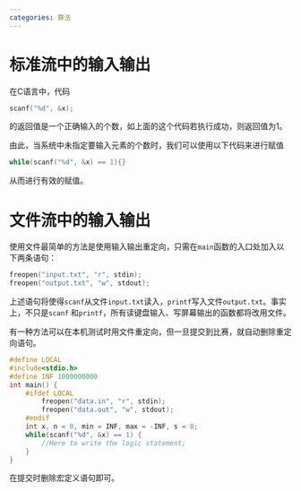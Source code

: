 ```yaml
---
categories: 算法
---
```


# 标准流中的输入输出

在C语言中，代码

```c++
scanf("%d", &x);
```

的返回值是一个正确输入的个数，如上面的这个代码若执行成功，则返回值为1。

由此，当系统中未指定要输入元素的个数时，我们可以使用以下代码来进行赋值

```c++
while(scanf("%d", &x) == 1){} 
```

从而进行有效的赋值。

# 文件流中的输入输出

使用文件最简单的方法是使用输入输出重定向，只需在`main`函数的入口处加入以下两条语句：

```c++
freopen("input.txt", "r", stdin); 
freopen("output.txt", "w", stdout);
```

上述语句将使得`scanf`从文件`input.txt`读入，`printf`写入文件`output.txt`。事实上，不只是`scanf` 和`printf`，所有读键盘输入、写屏幕输出的函数都将改用文件。

有一种方法可以在本机测试时用文件重定向，但一旦提交到比赛，就自动删除重定向语句。

```c++
#define LOCAL 
#include<stdio.h> 
#define INF 1000000000
int main() {
    #ifdef LOCAL  
        freopen("data.in", "r", stdin);  
        freopen("data.out", "w", stdout); 
    #endif  
    int x, n = 0, min = INF, max = -INF, s = 0;  
    while(scanf("%d", &x) == 1) {
        //Here to write the logic statement;
    }
}
```

在提交时删除宏定义语句即可。
